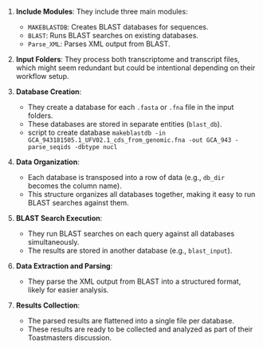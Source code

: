 1. **Include Modules**: They include three main modules:
   - `MAKEBLASTDB`: Creates BLAST databases for sequences.
   - `BLAST`: Runs BLAST searches on existing databases.
   - `Parse_XML`: Parses XML output from BLAST.

2. **Input Folders**: They process both transcriptome and transcript files, which might seem redundant but could be intentional depending on their workflow setup.

3. **Database Creation**:
   - They create a database for each `.fasta` or `.fna` file in the input folders.
   - These databases are stored in separate entities (`blast_db`).
   - script to create database
   `makeblastdb -in GCA_943181505.1_UFV02.1_cds_from_genomic.fna -out GCA_943 -parse_seqids -dbtype nucl`


4. **Data Organization**:
   - Each database is transposed into a row of data (e.g., `db_dir` becomes the column name).
   - This structure organizes all databases together, making it easy to run BLAST searches against them.

5. **BLAST Search Execution**:
   - They run BLAST searches on each query against all databases simultaneously.
   - The results are stored in another database (e.g., `blast_input`).

6. **Data Extraction and Parsing**:
   - They parse the XML output from BLAST into a structured format, likely for easier analysis.

7. **Results Collection**:
   - The parsed results are flattened into a single file per database.
   - These results are ready to be collected and analyzed as part of their Toastmasters discussion.